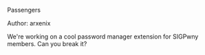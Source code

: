 Passengers

Author: arxenix

We're working on a cool password manager extension for SIGPwny members. Can you break it?
